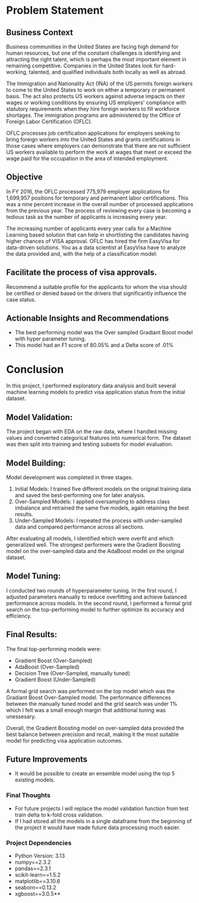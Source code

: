 # Problem Statement
## Business Context
Business communities in the United States are facing high demand for human resources, but one of the constant challenges is identifying and attracting the right talent, which is perhaps the most important element in remaining competitive. Companies in the United States look for hard-working, talented, and qualified individuals both locally as well as abroad.

The Immigration and Nationality Act (INA) of the US permits foreign workers to come to the United States to work on either a temporary or permanent basis. The act also protects US workers against adverse impacts on their wages or working conditions by ensuring US employers' compliance with statutory requirements when they hire foreign workers to fill workforce shortages. The immigration programs are administered by the Office of Foreign Labor Certification (OFLC).

OFLC processes job certification applications for employers seeking to bring foreign workers into the United States and grants certifications in those cases where employers can demonstrate that there are not sufficient US workers available to perform the work at wages that meet or exceed the wage paid for the occupation in the area of intended employment.

## Objective
In FY 2016, the OFLC processed 775,979 employer applications for 1,699,957 positions for temporary and permanent labor certifications. This was a nine percent increase in the overall number of processed applications from the previous year. The process of reviewing every case is becoming a tedious task as the number of applicants is increasing every year.

The increasing number of applicants every year calls for a Machine Learning based solution that can help in shortlisting the candidates having higher chances of VISA approval. OFLC has hired the firm EasyVisa for data-driven solutions. You as a data scientist at EasyVisa have to analyze the data provided and, with the help of a classification model:

## Facilitate the process of visa approvals.
Recommend a suitable profile for the applicants for whom the visa should be certified or denied based on the drivers that significantly influence the case status.

## Actionable Insights and Recommendations

- The best performing model was the Over sampled Gradiant Boost model with hyper parameter tuning.
- This model had an F1 score of 80.05% and a Delta score of .01%

# Conclusion

In this project, I performed exploratory data analysis and built several machine learning models to predict visa application status from the initial dataset.

## Model Validation:
The project began with EDA on the raw data, where I handled missing values and converted categorical features into numerical form. The dataset was then split into training and testing subsets for model evaluation.

## Model Building:
Model development was completed in three stages.

1. Initial Models: I trained five different models on the original training data and saved the best-performing one for later analysis.
2. Over-Sampled Models: I applied oversampling to address class imbalance and retrained the same five models, again retaining the best results.
3. Under-Sampled Models: I repeated the process with under-sampled data and compared performance across all sections.

After evaluating all models, I identified which were overfit and which generalized well. The strongest performers were the Gradient Boosting model on the over-sampled data and the AdaBoost model on the original dataset.

## Model Tuning:
I conducted two rounds of hyperparameter tuning. In the first round, I adjusted parameters manually to reduce overfitting and achieve balanced performance across models. In the second round, I performed a formal grid search on the top-performing model to further optimize its accuracy and efficiency.

## Final Results:
The final top-performing models were:

- Gradient Boost (Over-Sampled)
- AdaBoost (Over-Sampled)
- Decision Tree (Over-Sampled, manually tuned)
- Gradient Boost (Under-Sampled)

A formal grid search was performed on the top model which was the Gradiant Boost Over-Sampled model.
The performance differences between the manually tuned model and the grid search was under 1% which I felt was a small enough margin that additional tuning was unessesary.

Overall, the Gradient Boosting model on over-sampled data provided the best balance between precision and recall, making it the most suitable model for predicting visa application outcomes.

## Future Improvements
- It would be possible to create an ensemble model using the top 5 existing models.

### Final Thoughts
- For future projects I will replace the model validation function from test train delta to k-fold cross validation.
- If I had stored all the models in a single dataframe from the beginning of the project it would have made future data processing much easier.

### Project Dependencies
- Python Version: 3.13
- numpy==2.3.2
- pandas==2.3.1
- scikit-learn==1.5.2
- matplotlib==3.10.6
- seaborn==0.13.2
- xgboost==3.0.5**